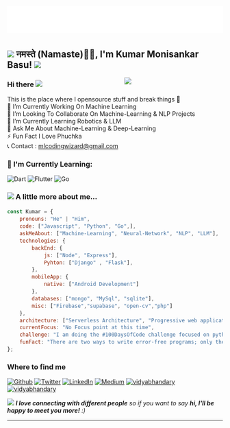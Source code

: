 <h1 align="center">
  <img src="https://raw.githubusercontent.com/Kumar-Monisankar-Basu/Test-Readme/main/name.svg" alt="Marton Lederer" />
</h1>

<h2><img src="https://emojis.slackmojis.com/emojis/images/1531849430/4246/blob-sunglasses.gif?1531849430" width="30"/> नमस्ते (Namaste)🙏🏻, I'm Kumar Monisankar Basu! <img src="https://media.giphy.com/media/12oufCB0MyZ1Go/giphy.gif" width="50"></h2>
<img align='right' src="https://media.giphy.com/media/M9gbBd9nbDrOTu1Mqx/giphy.gif" width="230">

### Hi there <a href="https://www.gautamkrishnar.com/"><img src="https://media.giphy.com/media/hvRJCLFzcasrR4ia7z/giphy.gif" width="5%"></a>
This is the place where I opensource stuff and break things :rofl:<br>
🔭 I’m Currently Working On Machine Learning<br>👯 I’m Looking To Collaborate On Machine-Learning & NLP Projects<br>🌱 I’m Currently Learning Robotics & LLM<br>💬 Ask Me About Machine-Learning & Deep-Learning<br>⚡ Fun Fact I Love Phuchka <br>📞 Contact : mlcodingwizard@gmail.com

### :page_with_curl: I'm Currently Learning:
![Dart](https://img.shields.io/badge/dart-%230175C2.svg?style=for-the-badge&logo=dart&logoColor=white)
![Flutter](https://img.shields.io/badge/Flutter-%2302569B.svg?style=for-the-badge&logo=Flutter&logoColor=white)
![Go](https://img.shields.io/badge/go-%2300ADD8.svg?style=for-the-badge&logo=go&logoColor=white)


### <img src="https://media.giphy.com/media/VgCDAzcKvsR6OM0uWg/giphy.gif" width="50"> A little more about me...  

```javascript
const Kumar = {
    pronouns: "He" | "Him",
    code: ["Javascript", "Python", "Go",],
    askMeAbout: ["Machine-Learning", "Neural-Network", "NLP", "LLM"],
    technologies: {
        backEnd: {
            js: ["Node", "Express"],
            Pyhton: ["Django" , "Flask"],
        },
        mobileApp: {
            native: ["Android Development"]
        },
        databases: ["mongo", "MySql", "sqlite"],
        misc: ["Firebase","supabase", "open-cv","php"]
    },
    architecture: ["Serverless Architecture", "Progressive web applications","microservices", "event-driven", "design system pattern"],
    currentFocus: "No Focus point at this time",
    challenge: "I am doing the #100DaysOfCode challenge focused on python and Machine-Learning",
    funFact: "There are two ways to write error-free programs; only the third one works"
};
```



<h3>Where to find me</h3>
<p><a href="https://github.com/thmsgbrt" target="_blank"><img alt="Github" src="https://img.shields.io/badge/GitHub-%2312100E.svg?&style=for-the-badge&logo=Github&logoColor=white" /></a> <a href="https://twitter.com/Guibz16" target="_blank"><img alt="Twitter" src="https://img.shields.io/badge/twitter-%231DA1F2.svg?&style=for-the-badge&logo=twitter&logoColor=white" /></a> <a href="https://www.linkedin.com/in/thomas-guibert" target="_blank"><img alt="LinkedIn" src="https://img.shields.io/badge/linkedin-%230077B5.svg?&style=for-the-badge&logo=linkedin&logoColor=white" /></a> <a href="https://medium.com/@th.guibert" target="_blank"><img alt="Medium" src="https://img.shields.io/badge/medium-%2312100E.svg?&style=for-the-badge&logo=medium&logoColor=white" /></a> <a href="https://kaggle.com/vidyabhandary" target="blank"><img src="https://img.shields.io/badge/KAGGLE-20BEFF?&style=for-the-badge&logo=kaggle&logoColor=white" alt="vidyabhandary"  /></a> <a href="https://dev.to/vidyabhandary" target="blank"><img src="https://img.shields.io/badge/dev.to-0A0A0A?style=for-the-badge&logo=dev.to&logoColor=white" alt="vidyabhandary" /></a>
</p>



<img src="https://media.giphy.com/media/LnQjpWaON8nhr21vNW/giphy.gif" width="60"> <em><b>I love connecting with different people</b> so if you want to say <b>hi, I'll be happy to meet you more!</b> :)</em>

---
